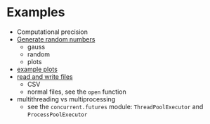 Examples
========

- Computational precision
- [Generate random numbers](http://nbviewer.jupyter.org/github/KDD-OpenSource/geox-young-academy/blob/master/day-1/examples/Random%20Numbers.ipynb)
  - gauss
  - random
  - plots
- [example plots](https://matplotlib.org/gallery.html)
- [read and write files](http://nbviewer.jupyter.org/github/KDD-OpenSource/geox-young-academy/blob/master/day-1/examples/Files.ipynb)
  - CSV
  - normal files, see the `open` function
- multithreading vs multiprocessing
  - see the `concurrent.futures` module: `ThreadPoolExecutor` and `ProcessPoolExecutor`
